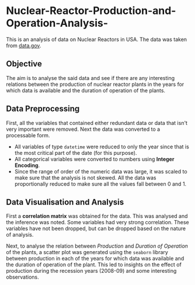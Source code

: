 # Nuclear-Reactor-Production-and-Operation-Analysis-

This is an analysis of data on Nuclear Reactors in USA. 
The data was taken from [data.gov][1].

[1]: https://www.data.gov/

## Objective

The aim is to analyse the said data and see if there are any interesting relations between the production of nuclear reactor plants in the years for which data is available and the duration of operation of the plants.

## Data Preprocessing

First, all the variables that contained either redundant data or data that isn't very important were removed. 
Next the data was converted to a processable form.
  * All variables of type `datetime` were reduced to only the year since that is the most critical part of the date (for this purpose).
  * All categorical variables were converted to numbers using **Integer Encoding**.
  * Since the range of order of the numeric data was large, it was scaled to make sure that the analysis is not skewed. All the data was proportionally reduced to make sure all the values fall between 0 and 1.
  
## Data Visualisation and Analysis

First a **correlation matrix** was obtained for the data. This was analysed and the inference was noted. Some variables had very strong correlation. These variables have not been dropped, but can be dropped based on the nature of analysis.

Next, to analyse the relation between *Production* and *Duration of Operation* of the plants, a scatter plot was generated using the `seaborn` library between production in each of the years for which data was available and the duration of operation of the plant.
This led to insights on the effect of production during the recession years (2008-09) and some interesting observations.
  
  
